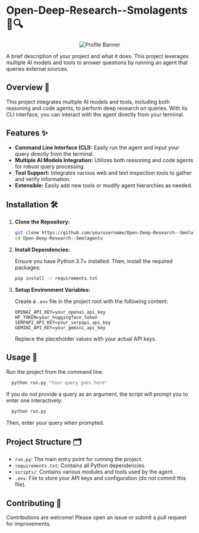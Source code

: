 # Open-Deep-Research--Smolagents 🚀🔍

<p align="center"><img src="./images/web-browsing.gif" alt="Profile Banner"/></p>

A brief description of your project and what it does. This project leverages multiple AI models and tools to answer questions by running an agent that queries external sources.

## Overview 📖

This project integrates multiple AI models and tools, including both reasoning and code agents, to perform deep research on queries. With its CLI interface, you can interact with the agent directly from your terminal.

## Features ✨

- **Command Line Interface (CLI):** Easily run the agent and input your query directly from the terminal.
- **Multiple AI Models Integration:** Utilizes both reasoning and code agents for robust query processing.
- **Tool Support:** Integrates various web and text inspection tools to gather and verify information.
- **Extensible:** Easily add new tools or modify agent hierarchies as needed.

## Installation 🛠️

1. **Clone the Repository:**

   ```bash
   git clone https://github.com/yourusername/Open-Deep-Research--Smolagents.git
   cd Open-Deep-Research--Smolagents
   ```

2. **Install Dependencies:**

   Ensure you have Python 3.7+ installed. Then, install the required packages:

   ```bash
   pip install -r requirements.txt
   ```

3. **Setup Environment Variables:**

   Create a `.env` file in the project root with the following content:

   ```env
   OPENAI_API_KEY=your_openai_api_key
   HF_TOKEN=your_huggingface_token
   SERPAPI_API_KEY=your_serpapi_api_key
   GEMINI_API_KEY=your_gemini_api_key
   ```

   Replace the placeholder values with your actual API keys.

## Usage 🚀

Run the project from the command line:

```bash
  python run.py "Your query goes here"
```

If you do not provide a query as an argument, the script will prompt you to enter one interactively:

```bash
  python run.py
```

Then, enter your query when prompted.

## Project Structure 🗂️

- `run.py`: The main entry point for running the project.
- `requirements.txt`: Contains all Python dependencies.
- `scripts/`: Contains various modules and tools used by the agent.
- `.env`: File to store your API keys and configuration (do not commit this file).

## Contributing 🤝

Contributions are welcome! Please open an issue or submit a pull request for improvements.
